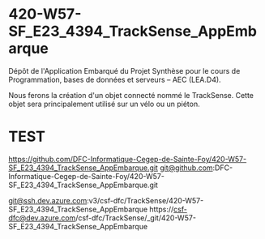 # 420-W57-SF_E23_4394_TrackSense_AppEmbarque
Dépôt de l'Application Embarqué du Projet Synthèse pour le cours de Programmation, bases de données et serveurs – AEC (LEA.D4). 

Nous ferons la création d'un objet connecté nommé le TrackSense. Cette objet sera principalement utilisé sur un vélo ou un piéton.

# TEST
https://github.com/DFC-Informatique-Cegep-de-Sainte-Foy/420-W57-SF_E23_4394_TrackSense_AppEmbarque.git
git@github.com:DFC-Informatique-Cegep-de-Sainte-Foy/420-W57-SF_E23_4394_TrackSense_AppEmbarque.git

git@ssh.dev.azure.com:v3/csf-dfc/TrackSense/420-W57-SF_E23_4394_TrackSense_AppEmbarque
https://csf-dfc@dev.azure.com/csf-dfc/TrackSense/_git/420-W57-SF_E23_4394_TrackSense_AppEmbarque